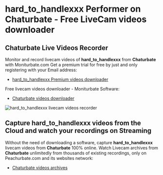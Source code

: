 # hard_to_handlexxx Performer on Chaturbate - Free LiveCam videos downloader

## Chaturbate Live Videos Recorder

Monitor and record livecam videos of **hard_to_handlexxx** from **Chaturbate** with Moniturbate.com
Get a premium trial for free by just and only registering with your Email address:
* [hard_to_handlexxx Premium videos downloader](https://moniturbate.com/request-demo-licence-key.html)

Free livecam videos downloader - Moniturbate Software:
* [Chaturbate videos downloader](https://moniturbate.com/moniturbate-download-software.html)

![hard_to_handlexxx livecam videos recorder](https://peachurnet.com/templates/moniturbate-software.png)


## Capture hard_to_handlexxx videos from the Cloud and watch your recordings on Streaming

Without the need of downloading a software, capture **hard_to_handlexxx** livecam videos from **Chaturbate** 100% online.
Watch Livecam archives from **Chaturbate** unlimitedly from thousands of existing recordings, only on Peachurbate.com and its websites network:
* [Chaturbate videos archives](https://peachurnet.com/)
